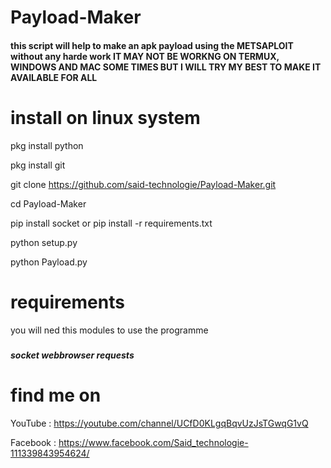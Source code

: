 
# Payload-Maker
<h4><h4>
  this script will help to make an apk payload using the METSAPLOIT without any harde work 
  IT MAY NOT BE WORKNG ON TERMUX, WINDOWS AND MAC SOME TIMES BUT I WILL TRY MY BEST TO MAKE IT AVAILABLE FOR ALL

# install on linux system
  
 
pkg install python
 
pkg install git

git clone https://github.com/said-technologie/Payload-Maker.git
 
cd Payload-Maker 
 
   pip install socket or pip install -r requirements.txt
 
   python setup.py
 
   python Payload.py
   
# requirements
you will ned this modules to use the programme
<h5><h5>
socket
webbrowser
requests

# find me on

  YouTube : https://youtube.com/channel/UCfD0KLgqBqvUzJsTGwqG1vQ
  
  Facebook : https://www.facebook.com/Said_technologie-111339843954624/
